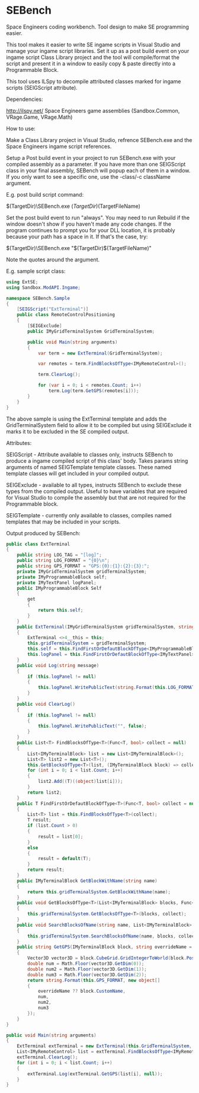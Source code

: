 # SEBench
Space Engineers coding workbench. Tool design to make SE programming easier.

This tool makes it easier to write SE ingame scripts in Visual Studio and manage your ingame script libraries. Set it up as a post build event on your ingame script Class Library project and the tool will compile/format the script and present it in a window to easily copy & paste directly into a Programmable Block.

This tool uses ILSpy to decompile attributed classes marked for ingame scripts (SEIGScript attribute).

Dependencies:

http://ilspy.net/
Space Engineers game assemblies (Sandbox.Common, VRage.Game, VRage.Math)

How to use:

Make a Class Library project in Visual Studio, refrence SEBench.exe and the Space Engineers ingame script references.

Setup a Post build event in your project to run SEBench.exe with your compiled assembly as a parameter. If you have more than one SEIGScript class in your final assembly, SEBench will popup each of them in a window. If you only want to see a specific one, use the -class/-c className argument.

E.g. post build script command:

$(TargetDir)\SEBench.exe $(TargetDir)$(TargetFileName)

Set the post build event to run "always". You may need to run Rebuild if the window doesn't show if you haven't made any code changes. If the program continues to prompt you for your DLL location, it is probably because your path has a space in it. If that's the case, try:

$(TargetDir)\SEBench.exe "$(TargetDir)$(TargetFileName)"

Note the quotes around the argument.


E.g. sample script class:

```csharp
using ExtSE;
using Sandbox.ModAPI.Ingame;

namespace SEBench.Sample
{
    [SEIGScript("ExtTerminal")]
    public class RemoteControlPositioning
    {
        [SEIGExclude]
        public IMyGridTerminalSystem GridTerminalSystem;

        public void Main(string arguments)
        {
            var term = new ExtTerminal(GridTerminalSystem);

            var remotes = term.FindBlocksOfType<IMyRemoteControl>();

            term.ClearLog();

            for (var i = 0; i < remotes.Count; i++)
                term.Log(term.GetGPS(remotes[i]));
        }
    }
}
```

The above sample is using the ExtTerminal template and adds the GridTerminalSystem field to allow it to be compiled but using SEIGExclude it marks it to be excluded in the SE compiled output.

Attributes:

SEIGScript - Attribute available to classes only, instructs SEBench to produce a ingame compiled script of this class' body. Takes params string arguments of named SEIGTemplate template classes. These named template classes will get included in your compiled output.

SEIGExclude - available to all types, instructs SEBench to exclude these types from the compiled output. Useful to have variables that are required for Visual Studio to compile the assembly but that are not required for the Programmable block.

SEIGTemplate - currently only available to classes, compiles named templates that may be included in your scripts.

Output produced by SEBench:

```csharp
public class ExtTerminal
{
    public string LOG_TAG = "[log]";
    public string LOG_FORMAT = "{0}\n";
    public string GPS_FORMAT = "GPS:{0}:{1}:{2}:{3}:";
    private IMyGridTerminalSystem gridTerminalSystem;
    private IMyProgrammableBlock self;
    private IMyTextPanel logPanel;
    public IMyProgrammableBlock Self
    {
        get
        {
            return this.self;
        }
    }
    public ExtTerminal(IMyGridTerminalSystem gridTerminalSystem, string logTag = null)
    {
        ExtTerminal <>4__this = this;
        this.gridTerminalSystem = gridTerminalSystem;
        this.self = this.FindFirstOrDefautBlockOfType<IMyProgrammableBlock>((IMyProgrammableBlock block) => block.IsRunning);
        this.logPanel = this.FindFirstOrDefautBlockOfType<IMyTextPanel>((IMyTextPanel block) => block.CustomName.Contains(logTag ?? <>4__this.LOG_TAG));
    }
    public void Log(string message)
    {
        if (this.logPanel != null)
        {
            this.logPanel.WritePublicText(string.Format(this.LOG_FORMAT, message), true);
        }
    }
    public void ClearLog()
    {
        if (this.logPanel != null)
        {
            this.logPanel.WritePublicText("", false);
        }
    }
    public List<T> FindBlocksOfType<T>(Func<T, bool> collect = null)
    {
        List<IMyTerminalBlock> list = new List<IMyTerminalBlock>();
        List<T> list2 = new List<T>();
        this.GetBlocksOfType<T>(list, (IMyTerminalBlock block) => collect == null || collect((T)((object)block)));
        for (int i = 0; i < list.Count; i++)
        {
            list2.Add((T)((object)list[i]));
        }
        return list2;
    }
    public T FindFirstOrDefautBlockOfType<T>(Func<T, bool> collect = null)
    {
        List<T> list = this.FindBlocksOfType<T>(collect);
        T result;
        if (list.Count > 0)
        {
            result = list[0];
        }
        else
        {
            result = default(T);
        }
        return result;
    }
    public IMyTerminalBlock GetBlockWithName(string name)
    {
        return this.gridTerminalSystem.GetBlockWithName(name);
    }
    public void GetBlocksOfType<T>(List<IMyTerminalBlock> blocks, Func<IMyTerminalBlock, bool> collect = null)
    {
        this.gridTerminalSystem.GetBlocksOfType<T>(blocks, collect);
    }
    public void SearchBlocksOfName(string name, List<IMyTerminalBlock> blocks, Func<IMyTerminalBlock, bool> collect = null)
    {
        this.gridTerminalSystem.SearchBlocksOfName(name, blocks, collect);
    }
    public string GetGPS(IMyTerminalBlock block, string overrideName = null)
    {
        Vector3D vector3D = block.CubeGrid.GridIntegerToWorld(block.Position);
        double num = Math.Floor(vector3D.GetDim(0));
        double num2 = Math.Floor(vector3D.GetDim(1));
        double num3 = Math.Floor(vector3D.GetDim(2));
        return string.Format(this.GPS_FORMAT, new object[]
        {
            overrideName ?? block.CustomName,
            num,
            num2,
            num3
        });
    }
}

public void Main(string arguments)
{
    ExtTerminal extTerminal = new ExtTerminal(this.GridTerminalSystem, null);
    List<IMyRemoteControl> list = extTerminal.FindBlocksOfType<IMyRemoteControl>(null);
    extTerminal.ClearLog();
    for (int i = 0; i < list.Count; i++)
    {
        extTerminal.Log(extTerminal.GetGPS(list[i], null));
    }
}

```

